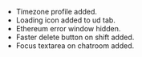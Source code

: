 - Timezone profile added.
- Loading icon added to ud tab.
- Ethereum error window hidden.
- Faster delete button on shift added.
- Focus textarea on chatroom added.

